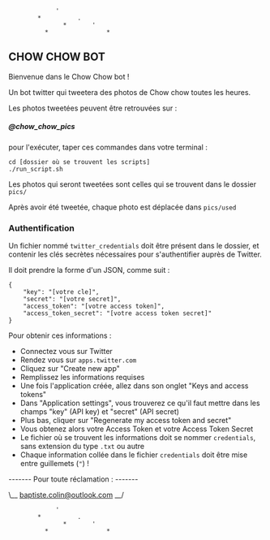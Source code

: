                  '
            *          .
                   *       '
              *                *



## CHOW CHOW BOT

Bienvenue dans le Chow Chow bot !

Un bot twitter qui tweetera des photos de Chow chow toutes les heures.

Les photos tweetées peuvent être retrouvées sur :

##### @chow_chow_pics 

pour l'exécuter, taper ces commandes dans votre terminal :

```
cd [dossier où se trouvent les scripts]
./run_script.sh
```

Les photos qui seront tweetées sont celles qui se trouvent dans le dossier `pics/`

Après avoir été tweetée, chaque photo est déplacée dans `pics/used`

### Authentification

Un fichier nommé `twitter_credentials` doit être présent dans le dossier, et contenir les clés secrètes nécessaires pour s'authentifier auprès de Twitter.

Il doit prendre la forme d'un JSON, comme suit :
```
{
    "key": "[votre cle]",
    "secret": "[votre secret]",
    "access_token": "[votre access token]",
    "access_token_secret": "[votre access token secret]"
}
```

Pour obtenir ces informations :
* Connectez vous sur Twitter
* Rendez vous sur `apps.twitter.com`
* Cliquez sur "Create new app"
* Remplissez les informations requises
* Une fois l'application créée, allez dans son onglet "Keys and access tokens"
* Dans "Application settings", vous trouverez ce qu'il faut mettre dans les champs "key" (API key) et "secret" (API secret)
* Plus bas, cliquer sur "Regenerate my access token and secret"
* Vous obtenez alors votre Access Token et votre Access Token Secret
* Le fichier où se trouvent les informations doit se nommer `credentials`, sans extension du type `.txt` ou autre
* Chaque information collée dans le fichier `credentials` doit être mise entre guillemets (`"`) !

------- Pour toute réclamation : -------

\\__ baptiste.colin@outlook.com __/


                 '
            *          .
                   *       '
              *                *



